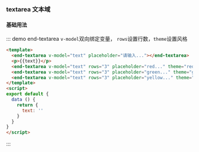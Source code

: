### textarea 文本域
#### 基础用法
::: demo end-textarea `v-model`双向绑定变量， `rows`设置行数，`theme`设置风格
```html
<template>
  <end-textarea v-model="text" placeholder="请输入..."></end-textarea>
  <p>{{text}}</p>
  <end-textarea v-model="text" rows="3" placeholder="red..." theme="red"></end-textarea>
  <end-textarea v-model="text" rows="3" placeholder="green..." theme="green"></end-textarea>
  <end-textarea v-model="text" rows="3" placeholder="yellow..." theme="yellow"></end-textarea>
</template>
<script>
export default {
  data () {
    return {
      text: ''
    }
  }
}
</script>
```
:::